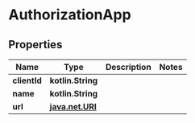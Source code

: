 
# AuthorizationApp

## Properties
Name | Type | Description | Notes
------------ | ------------- | ------------- | -------------
**clientId** | **kotlin.String** |  | 
**name** | **kotlin.String** |  | 
**url** | [**java.net.URI**](java.net.URI.md) |  | 



